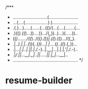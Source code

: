 /***
 *    ...........................(.......................
 *    ...(....(..................)\.)....................
 *    .(.)\...)\.....(......(...(()/(...(....(.......(...
 *    .)((_).((_)...))\....))\.../(_))..)\...)(.....))\..
 *    ((_)_..._..../((_)../((_).(_))_|.((_).(()\.../((_).
 *    .|._.).|.|..(_))(..(_))...|.|_....(_)..((_).(_))...
 *    .|._.\.|.|..|.||.|./.-_)..|.__|...|.|.|.'_|./.-_)..
 *    .|___/.|_|...\_,_|.\___|..|_|.....|_|.|_|...\___|..
 *    ...................................................
 */

resume-builder
==============
